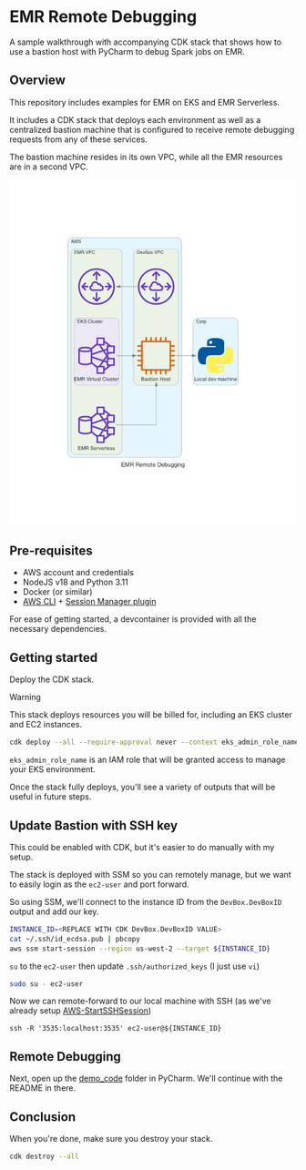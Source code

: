 # EMR Remote Debugging

A sample walkthrough with accompanying CDK stack that shows how to use a bastion host with PyCharm to debug Spark jobs on EMR.

## Overview

This repository includes examples for EMR on EKS and EMR Serverless.

It includes a CDK stack that deploys each environment as well as a centralized bastion machine that is configured to receive remote debugging requests from any of these services.

The bastion machine resides in its own VPC, while all the EMR resources are in a second VPC.

![Architecture diagram of solution](emr_remote_debugging.png)

## Pre-requisites

- AWS account and credentials
- NodeJS v18 and Python 3.11
- Docker (or similar)
- [AWS CLI](https://aws.amazon.com/cli/) + [Session Manager plugin](https://docs.aws.amazon.com/systems-manager/latest/userguide/session-manager-working-with-install-plugin.html)

For ease of getting started, a devcontainer is provided with all the necessary dependencies.

## Getting started

Deploy the CDK stack.

> [!WARNING]
> This stack deploys resources you will be billed for, including an EKS cluster and EC2 instances.

```bash
cdk deploy --all --require-approval never --context eks_admin_role_name=Admin
```

`eks_admin_role_name` is an IAM role that will be granted access to manage your EKS environment.

Once the stack fully deploys, you'll see a variety of outputs that will be useful in future steps.

## Update Bastion with SSH key

This could be enabled with CDK, but it's easier to do manually with my setup.

The stack is deployed with SSM so you can remotely manage, but we want to easily login as the `ec2-user` and port forward.

So using SSM, we'll connect to the instance ID from the `DevBox.DevBoxID` output and add our key.

```bash
INSTANCE_ID=<REPLACE WITH CDK DevBox.DevBoxID VALUE>
cat ~/.ssh/id_ecdsa.pub | pbcopy
aws ssm start-session --region us-west-2 --target ${INSTANCE_ID}
```

`su` to the `ec2-user` then update `.ssh/authorized_keys` (I just use `vi`)

```bash
sudo su - ec2-user
```

Now we can remote-forward to our local machine with SSH (as we've already setup [AWS-StartSSHSession](https://docs.aws.amazon.com/systems-manager/latest/userguide/session-manager-getting-started-enable-ssh-connections.html#ssh-connections-enable))

```shell
ssh -R '3535:localhost:3535' ec2-user@${INSTANCE_ID}
```

## Remote Debugging

Next, open up the [demo_code](./demo_code/) folder in PyCharm. We'll continue with the README in there.

## Conclusion

When you're done, make sure you destroy your stack.

```bash
cdk destroy --all
```